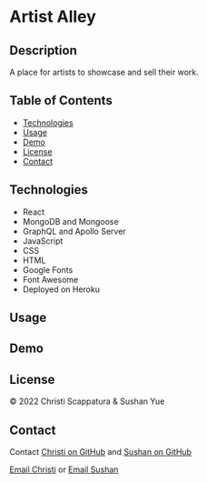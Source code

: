 # Artist Alley

## Description

A place for artists to showcase and sell their work.

## Table of Contents

- [Technologies](#technologies)
- [Usage](#usage)
- [Demo](#demo)
- [License](#license)
- [Contact](#contact)

## Technologies

- React
- MongoDB and Mongoose
- GraphQL and Apollo Server
- JavaScript
- CSS
- HTML
- Google Fonts
- Font Awesome
- Deployed on Heroku

## Usage

## Demo

## License

&copy; 2022 Christi Scappatura & Sushan Yue

## Contact

Contact [Christi on GitHub](https://github.com/jazzberriess) and [Sushan on GitHub](https://github.com/AtlantaBlack/)

[Email Christi](mailto:cscapwebdev@gmail.com) or [Email Sushan](syue.dev@gmail.com)
